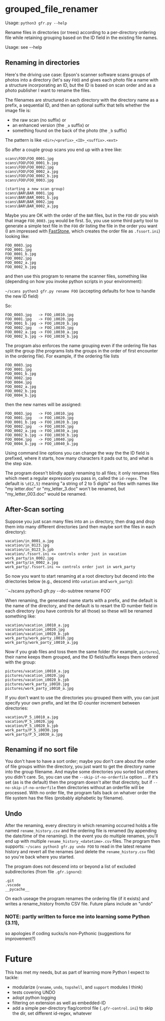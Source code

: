 # grouped_file_renamer

Usage: `python3 gfr.py --help`

Rename files in directories (or trees) according to a per-directory ordering file
while retaining grouping based on the ID field in the existing file names.

Usage: see --help

## Renaming in directories
Here's the driving use case: Epson's scanner software scans groups of photos into a directory (let's say `FOO`) and gives each photo file a name with a structure incorporating an ID, but the ID is based on scan order and as a photo publisher I want to rename the files.

The filenames are structured in each directory with the directory name as a prefix, a sequential ID, and then an optional suffix that tells whether the image file is:
* the raw scan (no suffix) or
* an enhanced version (the `_a` suffix) or
* something found on the back of the photo (the `_b` suffix)

The pattern is like `<dir>/<prefix>_<ID>_<suffix>.<ext>`

So after a couple group scans you end up with a tree like:

```
scans\FOO\FOO_0001.jpg
scans\FOO\FOO_0001_b.jpg
scans\FOO\FOO_0002.jpg
scans\FOO\FOO_0002_a.jpg
scans\FOO\FOO_0002_b.jpg
scans\FOO\FOO_0003.jpg

(starting a new scan group)
scans\BAR\BAR_0001.jpg
scans\BAR\BAR_0001_b.jpg
scans\BAR\BAR_0002.jpg
scans\BAR\BAR_0002_a.jpg
```

Maybe you are OK with the order of the `BAR` files, but in the `FOO` dir you wish that image `FOO_0003.jpg` would be first. So, you use some third party tool to generate a simple text file in the `FOO` dir listing the file in the order you want (I am impressed with [FastStone](https://www.faststone.org/index.htm), which creates the order file as `.fssort.ini`) looking like:
```
FOO_0003.jpg
FOO_0001.jpg
FOO_0001_b.jpg
FOO_0002.jpg
FOO_0002_a.jpg
FOO_0002_b.jpg
```
and then use this program to rename the scanner files, something like (depending on how you invoke python scripts in your environment):

`~/scans python3 gfr.py rename FOO` (accepting defaults for how to handle the new ID field)

So:
```
FOO_0003.jpg   -> FOO_i0010.jpg
FOO_0001.jpg   -> FOO_i0020.jpg
FOO_0001_b.jpg -> FOO_i0020_b.jpg
FOO_0002.jpg   -> FOO_i0030.jpg
FOO_0002_a.jpg -> FOO_i0030_a.jpg
FOO_0002_b.jpg -> FOO_i0030_b.jpg
```

The program also enforces the name grouping even if the ordering file has
split the group (the programs lists the groups in the order of first encounter in the ordering file). For example, if the ordering file lists

```
FOO_0003.jpg
FOO_0001.jpg
FOO_0001_b.jpg
FOO_0002.jpg
FOO_0004.jpg
FOO_0002_a.jpg
FOO_0002_b.jpg
FOO_0004_b.jpg
```
then the new names will be assigned:
```
FOO_0003.jpg   -> FOO_i0010.jpg
FOO_0001.jpg   -> FOO_i0020.jpg
FOO_0001_b.jpg -> FOO_i0020_b.jpg
FOO_0002.jpg   -> FOO_i0030.jpg
FOO_0002_a.jpg -> FOO_i0030_a.jpg
FOO_0002_b.jpg -> FOO_i0030_b.jpg
FOO_0004.jpg   -> FOO_i0040.jpg
FOO_0004_b.jpg -> FOO_i0040_b.jpg
```
Using command line options you can change the way the the ID field is prefixed, where it starts, how many characters it pads out to, and what is the step size.

The program doesn't blindly apply renaming to all files; it only renames files which meet a regular expression you pass in, called the `id-regex`. The default is `\d{2,5}` meaning "a string of  2 to 5 digits" so files with names like "my letter.doc" or "my_letter_3.doc" won't be renamed, but "my_letter_003.doc" would be renamed.

## After-Scan sorting

Suppose you just scan many files into an `in` directory, then drag and drop them into many different directories (and then maybe sort the files in each directory):
```
vacation/in_0001_a.jpg
vacation/in_0123.jpg
vacation/in_0123_b.jpb
vacation/.fssort.ini <= controls order just in vacation
work_party/in_0002.jpg
work_party/in_0002_a.jpg
work_party/.fssort.ini <= controls order just in work_party
```
So now you want to start renaming at a root directory but decend into the driectories below (e.g., descend into `vatation` and `work_party`):

``~/scans python3 gfr.py --do-subtree rename FOO` 

When renaming, the generated name starts with a prefix, and the default is the name of the directory, and the default is to resart the ID number field in each directory (you have controls for all those) so these will be renamed something like:
```
vacation/vacation_i0010_a.jpg
vacation/vacation_i0020.jpg
vacation/vacation_i0020_b.jpb
work_party/work_party_i0010.jpg
work_party/work_party_i0010_a.jpg
```
Now if you grab files and toss them the same folder (for example, `pictures`), their name keeps them grouped, and the ID field/suffix keeps them ordered with the group:

```
pictures/vacation_i0010_a.jpg
pictures/vacation_i0020.jpg
pictures/vacation_i0020_b.jpb
pictures/work_party_i0010.jpg
pictures/work_party_i0010_a.jpg
```

If you don't want to use the directories you grouped them with, you can just specify your own prefix, and let the ID counter increment between directories:
```
vacation/P_5_i0010_a.jpg
vacation/P_5_i0020.jpg
vacation/P_5_i0020_b.jpb
work_party/P_5_i0030.jpg
work_party/P_5_i0030_a.jpg
```

## Renaming if no sort file
You don't have to have a sort order; maybe you don't care about the order of file groups within the directory, you just want to get the directory name into the group filename. And maybe some directories you sorted but others you didn't care. So, you can use the `--skip-if-no-orderfile` option ... if it's set (as is the default) then the program doesn't alter that directoty, but if `--no-skip-if-no-orderfile` then directories without an orderfile will be processed. With no order file, the program falls back on whatver order the file system has the files (probably alphabetic by filename).

## Undo
After the renaming, every directory in which renaming occurred holds a file named `rename_history.csv` and the ordering file is renamed (by appending the date/time of the renaming). In the event you do multiple renames, you'll end up with multiple `rename_history_<datetime>.csv` files. The program then supports:
`~/scans python3 gfr.py undo FOO` to read in the latest rename history and revert all the renames (and delete the `rename_history.csv` file) so you're back where you started. 

The program does not descend into or beyond a list of excluded subdirectories (from file `.gfr.ignore`):
```
.git
.vscode
__pycache__
```

On each useage the program renames the ordering file (if it exists)
and writes a rename_history from/to CSV file. Future plans include an "undo"

### NOTE: partly written to force me into learning some Python (3.11),
so apologies if coding sucks/is non-Pythonic (suggestions for improvement?)

# Future
This has met my needs, but as part of learning more Python I expect to tackle:
* modularize (`rename`, `undo`, `topshell`, and `support` modules I think)
* tests covering UNDO
* adopt python logging
* filtering on extension as well as embedded-ID
* add a simple per-directory flag/control file (`.gfr-control.ini`) to skip the dir, set different id-regex, whatever

